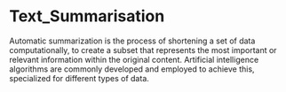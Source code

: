 # Text_Summarisation

Automatic summarization is the process of shortening a set of data computationally, to create a subset that represents the most 
important or relevant information within the original content. Artificial intelligence algorithms are commonly developed and employed to achieve this, 
specialized for different types of data.
